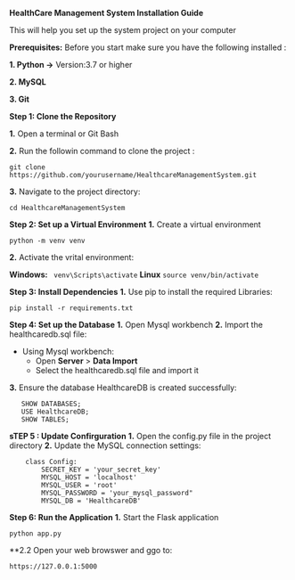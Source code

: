 **HealthCare Management System Installation Guide**

This will help you set up the system project on your computer

**Prerequisites:** Before you start make sure you have the following installed :


**1. Python  ->** Version:3.7 or higher 


**2. MySQL** 


**3. Git** 

**Step 1: Clone the Repository** 


**1.** Open a terminal or Git Bash

**2.** Run the followin command to clone the project :


   ```git clone https://github.com/yourusername/HealthcareManagementSystem.git ```


**3.** Navigate to the project directory:


```cd HealthcareManagementSystem ```


**Step 2: Set up a Virtual Environment**
**1.** Create a virtual environment



```python -m venv venv ```


**2.** Activate the vrital environment: 

**Windows:**
``` venv\Scripts\activate```
**Linux**
```source venv/bin/activate```


**Step 3: Install Dependencies** 
**1.** Use pip to install the required Libraries:

```pip install -r requirements.txt```


**Step 4: Set up the Database** 
**1.** Open Mysql workbench
**2.** Import the healthcaredb.sql file:
- Using Mysql workbench:
   - Open **Server** > **Data Import**
   - Select the healthcaredb.sql file and import it
 
**3.** Ensure the database HealthcareDB is created successfully:

```
   SHOW DATABASES;
   USE HealthcareDB;
   SHOW TABLES;
```

**sTEP 5 : Update Confirguration**
**1.** Open the config.py file in the project directory
**2.** Update the MySQL connection settings:


```
    class Config:
        SECRET_KEY = 'your_secret_key'
        MYSQL_HOST = 'localhost'
        MYSQL_USER = 'root'
        MYSQL_PASSWORD = 'your_mysql_password"
        MYSQL_DB = 'HealthcareDB'
```

**Step 6: Run the Application**
**1.** Start the Flask application

``` python app.py ```

**2.2 Open your web browswer and ggo to:

```https://127.0.0.1:5000 ```





